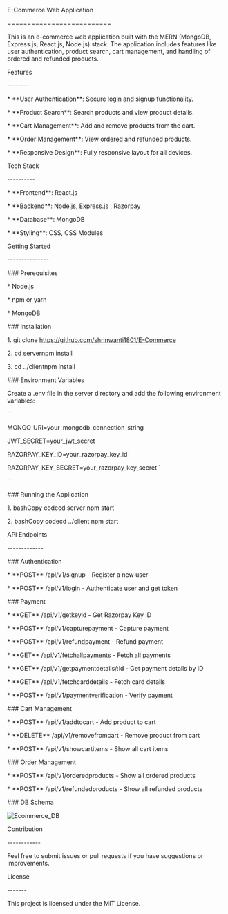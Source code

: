 E-Commerce Web Application

\==========================

This is an e-commerce web application built with the MERN (MongoDB, Express.js, React.js, Node.js) stack. The application includes features like user authentication, product search, cart management, and handling of ordered and refunded products.

Features

\--------

\* \*\*User Authentication\*\*: Secure login and signup functionality.

\* \*\*Product Search\*\*: Search products and view product details.

\* \*\*Cart Management\*\*: Add and remove products from the cart.

\* \*\*Order Management\*\*: View ordered and refunded products.

\* \*\*Responsive Design\*\*: Fully responsive layout for all devices.

Tech Stack

\----------

\* \*\*Frontend\*\*: React.js

\* \*\*Backend\*\*: Node.js, Express.js , Razorpay

\* \*\*Database\*\*: MongoDB

\* \*\*Styling\*\*: CSS, CSS Modules

Getting Started

\---------------

\### Prerequisites

\* Node.js

\* npm or yarn

\* MongoDB

\### Installation

1\. git clone https://github.com/shrinwanti1801/E-Commerce

2\. cd servernpm install

3\. cd ../clientnpm install

\### Environment Variables

Create a .env file in the server directory and add the following environment variables:

\`\`\`

MONGO\_URI=your\_mongodb\_connection\_string

JWT\_SECRET=your\_jwt\_secret

RAZORPAY\_KEY\_ID=your\_razorpay\_key\_id

RAZORPAY\_KEY\_SECRET=your\_razorpay\_key\_secret \`

\`\`\`

\### Running the Application

1\. bashCopy codecd server npm start

2\. bashCopy codecd ../client npm start

API Endpoints

\-------------

\### Authentication

\* \*\*POST\*\* /api/v1/signup - Register a new user

\* \*\*POST\*\* /api/v1/login - Authenticate user and get token

\### Payment

\* \*\*GET\*\* /api/v1/getkeyid - Get Razorpay Key ID

\* \*\*POST\*\* /api/v1/capturepayment - Capture payment

\* \*\*POST\*\* /api/v1/refundpayment - Refund payment

\* \*\*GET\*\* /api/v1/fetchallpayments - Fetch all payments

\* \*\*GET\*\* /api/v1/getpaymentdetails/:id - Get payment details by ID

\* \*\*GET\*\* /api/v1/fetchcarddetails - Fetch card details

\* \*\*POST\*\* /api/v1/paymentverification - Verify payment

\### Cart Management

\* \*\*POST\*\* /api/v1/addtocart - Add product to cart

\* \*\*DELETE\*\* /api/v1/removefromcart - Remove product from cart

\* \*\*POST\*\* /api/v1/showcartitems - Show all cart items

\### Order Management

\* \*\*POST\*\* /api/v1/orderedproducts - Show all ordered products

\* \*\*POST\*\* /api/v1/refundedproducts - Show all refunded products

\### DB Schema

![Ecommerce_DB](https://github.com/user-attachments/assets/c8e92ab8-3088-4f8a-902e-35a5d62f8fa7)

Contribution

\------------

Feel free to submit issues or pull requests if you have suggestions or improvements.

License

\-------

This project is licensed under the MIT License.

#
